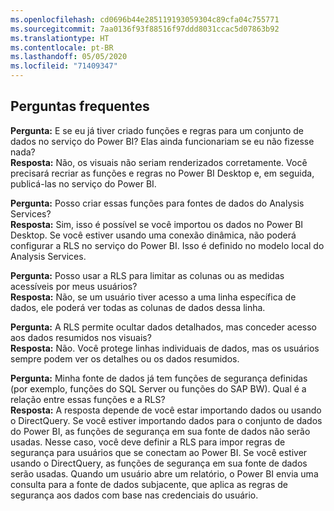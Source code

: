 ```yaml
---
ms.openlocfilehash: cd0696b44e285119193059304c89cfa04c755771
ms.sourcegitcommit: 7aa0136f93f88516f97ddd8031ccac5d07863b92
ms.translationtype: HT
ms.contentlocale: pt-BR
ms.lasthandoff: 05/05/2020
ms.locfileid: "71409347"
---
```

## <a name="faq"></a>Perguntas frequentes
**Pergunta:** E se eu já tiver criado funções e regras para um conjunto de dados no serviço do Power BI? Elas ainda funcionariam se eu não fizesse nada?  
**Resposta:** Não, os visuais não seriam renderizados corretamente. Você precisará recriar as funções e regras no Power BI Desktop e, em seguida, publicá-las no serviço do Power BI.

**Pergunta:** Posso criar essas funções para fontes de dados do Analysis Services?  
**Resposta:** Sim, isso é possível se você importou os dados no Power BI Desktop. Se você estiver usando uma conexão dinâmica, não poderá configurar a RLS no serviço do Power BI. Isso é definido no modelo local do Analysis Services.

**Pergunta:** Posso usar a RLS para limitar as colunas ou as medidas acessíveis por meus usuários?  
**Resposta:** Não, se um usuário tiver acesso a uma linha específica de dados, ele poderá ver todas as colunas de dados dessa linha.

**Pergunta:** A RLS permite ocultar dados detalhados, mas conceder acesso aos dados resumidos nos visuais?  
**Resposta:** Não. Você protege linhas individuais de dados, mas os usuários sempre podem ver os detalhes ou os dados resumidos.

**Pergunta:** Minha fonte de dados já tem funções de segurança definidas (por exemplo, funções do SQL Server ou funções do SAP BW). Qual é a relação entre essas funções e a RLS?  
**Resposta:** A resposta depende de você estar importando dados ou usando o DirectQuery. Se você estiver importando dados para o conjunto de dados do Power BI, as funções de segurança em sua fonte de dados não serão usadas. Nesse caso, você deve definir a RLS para impor regras de segurança para usuários que se conectam ao Power BI. Se você estiver usando o DirectQuery, as funções de segurança em sua fonte de dados serão usadas. Quando um usuário abre um relatório, o Power BI envia uma consulta para a fonte de dados subjacente, que aplica as regras de segurança aos dados com base nas credenciais do usuário.
